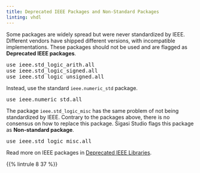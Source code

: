 ```yaml
---
title: Deprecated IEEE Packages and Non-Standard Packages
linting: vhdl
---
```


Some packages are widely spread but were never standardized by IEEE.
Different vendors have shipped different versions, with incompatible
implementations. These packages should not be used and are flagged as
**Deprecated IEEE packages**.

<pre>use ieee.<span class="warning">std_logic_arith</span>.all
use ieee.<span class="warning">std_logic_signed</span>.all
use ieee.<span class="warning">std_logic_unsigned</span>.all</pre>

Instead, use the standard `ieee.numeric_std` package.

<pre>use ieee.<span class="goodcode">numeric_std</span>.all</pre>

The package `ieee.std_logic_misc` has the same problem of not being standardized by IEEE. Contrary to the packages above, there is no consensus on how to replace this package. Sigasi Studio flags this package as **Non-standard package**.

<pre>use ieee.<span class="info">std_logic_misc</span>.all</pre>

Read more on IEEE packages in [Deprecated IEEE Libraries](/tech/deprecated-ieee-libraries).

{{% lintrule 8 37 %}}
